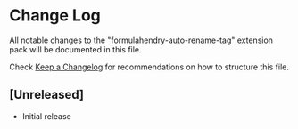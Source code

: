 # Change Log

All notable changes to the "formulahendry-auto-rename-tag" extension pack will be documented in this file.

Check [Keep a Changelog](http://keepachangelog.com/) for recommendations on how to structure this file.

## [Unreleased]

- Initial release

